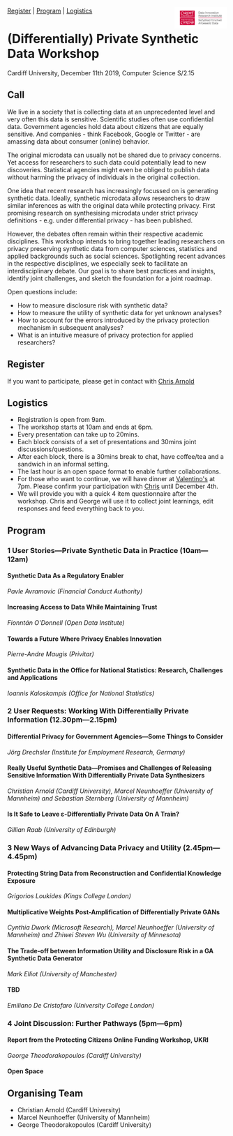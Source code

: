 <a href="#register">Register</a> | <a href="#program">Program</a> | <a href="#logistics">Logistics</a>
<img src="DIRI_LOGO.jpg" alt="DIRI" height="50" align="right"> 
# (Differentially) Private Synthetic Data Workshop 
Cardiff University, December 11th 2019, Computer Science S/2.15


## Call
We live in a society that is collecting data at an unprecedented level and very often this data is sensitive. Scientific studies often use confidential data. Government agencies hold data about citizens that are equally sensitive. And companies - think Facebook, Google or Twitter - are amassing data about consumer (online) behavior.

The original microdata can usually not be shared due to privacy concerns. Yet access for researchers to such data could potentially lead to new discoveries.  Statistical agencies might even be obliged to publish data without harming the privacy of individuals in the original collection.

One idea that recent research has increasingly focussed on is generating synthetic data. Ideally, synthetic microdata allows researchers to draw similar inferences as with the original data while protecting privacy. First promising research on synthesising microdata under strict privacy definitions - e.g. under differential privacy - has been published.

However, the debates often remain within their respective academic disciplines. This workshop intends to bring together leading researchers on privacy preserving synthetic data from computer sciences, statistics and applied backgrounds such as social sciences. Spotlighting recent advances in the respective disciplines, we especially seek to facilitate an interdisciplinary debate. Our goal is to share best practices and insights, identify joint challenges, and sketch the foundation for a joint roadmap.

Open questions include:
- How to measure disclosure risk with synthetic data?
- How to measure the utility of synthetic data for yet unknown analyses?
- How to account for the errors introduced by the privacy protection mechanism in subsequent analyses?
- What is an intuitive measure of privacy protection for applied researchers?

## Register
If you want to participate, please get in contact with [Chris Arnold](https://www.cardiff.ac.uk/people/view/994654-arnold-christian)

## Logistics
* Registration is open from 9am.
* The workshop starts at 10am and ends at 6pm.
* Every presentation can take up to 20mins.
* Each block consists of a set of presentations and 30mins joint discussions/questions.
* After each block, there is a 30mins break to chat, have coffee/tea and a sandwich in an informal setting.
* The last hour is an open space format to enable further collaborations.
* For those who want to continue, we will have dinner at [Valentino's](https://www.valentinocardiff.com/) at 7pm. Please confirm your participation with [Chris](mailto:arnoldc6@cardiff.ac.uk) until December 4th.
* We will provide you with a quick 4 item questionnaire after the workshop. Chris and George will use it to collect joint learnings, edit responses and feed everything back to you.


## Program

### 1 User Stories&mdash;Private Synthetic Data in Practice (10am&mdash;12am)


#### Synthetic Data As a Regulatory Enabler
*Pavle Avramovic (Financial Conduct Authority)*

#### Increasing Access to Data While Maintaining Trust
*Fionntán O'Donnell (Open Data Institute)*

#### Towards a Future Where Privacy Enables Innovation
*Pierre-Andre Maugis (Privitar)*

#### Synthetic Data in the Office for National Statistics: Research, Challenges and Applications
*Ioannis Kaloskampis (Office for National Statistics)*

### 2 User Requests: Working With Differentially Private Information (12.30pm&mdash;2.15pm)

#### Differential Privacy for Government Agencies&mdash;Some Things to Consider
*Jörg Drechsler (Institute for Employment Research, Germany)*

#### Really Useful Synthetic Data&mdash;Promises and Challenges of Releasing Sensitive Information With Differentially Private Data Synthesizers
*Christian Arnold (Cardiff University), Marcel Neunhoeffer (University of Mannheim) and Sebastian Sternberg (University of Mannheim)*

#### Is It Safe to Leave &epsilon;-Differentially Private Data On A Train?
*Gillian Raab (University of Edinburgh)*

### 3 New Ways of Advancing Data Privacy and Utility (2.45pm&mdash;4.45pm)

#### Protecting String Data from Reconstruction and Confidential Knowledge Exposure
*Grigorios Loukides (Kings College London)*
#### Multiplicative Weights Post-Amplification of Differentially Private GANs
*Cynthia Dwork (Microsoft Research), Marcel Neunhoeffer (University of Mannheim) and Zhiwei Steven Wu (University of Minnesota)*

#### The Trade-off between Information Utility and Disclosure Risk in a GA Synthetic Data Generator
*Mark Elliot (University of Manchester)*

#### TBD
*Emiliano De Cristofaro (University College London)*

### 4 Joint Discussion: Further Pathways (5pm&mdash;6pm)

#### Report from the Protecting Citizens Online Funding Workshop, UKRI
*George Theodorakopoulos (Cardiff University)*

#### Open Space




## Organising Team 
- Christian Arnold (Cardiff University)
- Marcel Neunhoeffer (University of Mannheim)
- George Theodorakopoulos (Cardiff University)
